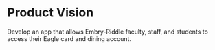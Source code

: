 # Product Vision

Develop an app that allows Embry-Riddle faculty, staff, and students to access their Eagle card and dining account.
